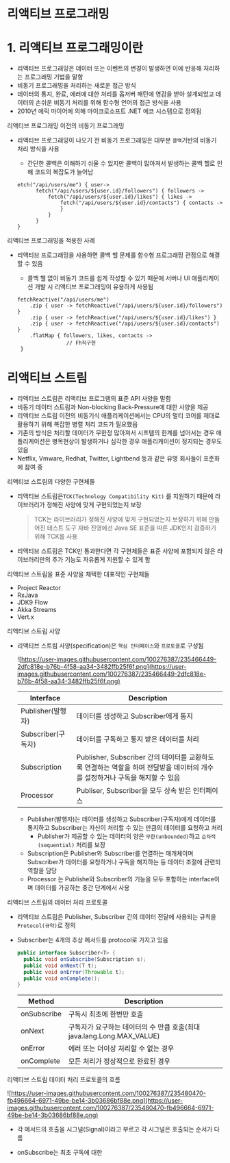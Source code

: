 # **리액티브 프로그래밍**

# **1. 리액티브 프로그래밍이란**

- 리액티브 프로그래밍은 데이터 또는 이벤트의 변경이 발생하면 이에 반응해 처리하는 프로그래밍 기법을 말함
- 비동기 프로그래밍을 처리하는 새로운 접근 방식
- 데이터의 통지, 완료, 에러에 대한 처리를 옵저버 패턴에 영감을 받아 설계되었고 데이터의 손쉬운 비동기 처리를 위해 함수형 언어의 접근 방식을 사용
- 2010년 에릭 마이어에 의해 마이크로소프트 .NET 에코 시스템으로 정의됨

리액티브 프로그래밍 이전의 비동기 프로그래밍

- 리액티브 프로그래밍이 나오기 전 비동기 프로그래밍은 대부분 `콜백`기반의 비동기 처리 방식을 사용

  - 간단한 콜백은 이해하기 쉬울 수 있지만 콜백이 많아져서 발생하는 콜백 헬로 인해 코드의 복잡도가 늘어남

  ```
  etch("/api/users/me") { user->
        fetch("/api/users/${user.id}/followers") { followers ->
            fetch("/api/users/${user.id}/likes") { likes ->
                fetch("/api/users/${user.id}/contacts") { contacts ->
                }
            }
        }
  }
  ```

리액티브 프로그래밍을 적용한 사례

- 리액티브 프로그래밍을 사용하면 콜백 헬 문제를 함수형 프로그래밍 관점으로 해결할 수 있음

  - 콜백 헬 없이 비동기 코드를 쉽게 작성할 수 있기 때문에 서버나 UI 애플리케이션 개발 시 리액티브 프로그래밍이 유용하게 사용됨

  ```
  fetchReactive("/api/users/me")
      .zip { user -> fetchReactive("/api/users/${user.id}/followers") }
      .zip { user -> fetchReactive("/api/users/${user.id}/likes") }
      .zip { user -> fetchReactive("/api/users/${user.id}/contacts") }
      .flatMap { followers, likes, contacts ->
                  // Fh직구현
   }
  ```

# **리액티브 스트림**

- 리액티브 스트림은 리액티브 프로그램의 표준 API 사양을 말함
- 비동기 데이터 스트림과 Non-blocking Back-Pressure에 대한 사양을 제공
- 리액티브 스트림 이전의 비동기식 애플리케이션에서는 CPU의 멀티 코어를 제대로 활용하기 위해 복잡한 병렬 처리 코드가 필요했음
- 기존의 방식은 처리할 데이터가 무한정 많아져서 시프템의 한계를 넘어서는 경우 애플리케이션은 병목현상이 발생하거나 심각한 경우 애플리케이션이 정지되는 경우도 있음
- Netflix, Vmware, Redhat, Twitter, Lightbend 등과 같은 유명 회사들이 표준화에 참여 중

리액티브 스트림의 다양한 구현체들

- 리액티브 스트림은`TCK(Technology Compatibility Kit)` 를 지원하기 때문에 라이브러리가 정해진 사양에 맞게 구현되었는지 보장

  > TCK는 라이브러리가 정해진 사양에 맞게 구현되었는지 보장하기 위해 만들어진 테스트 도구 자바 진영에선 Java SE 표준을 따른 JDK인지 검증하기 위해 TCK를 사용

- 리액티브 스트림은 TCK만 통과한다면 각 구현체들은 표준 사양에 포함되지 않은 라이브러리만의 추가 기능도 자유롭게 지원할 수 있게 함

리액티브 스트림을 표준 사양을 채택한 대표적인 구현체들

- Project Reactor
- RxJava
- JDK9 Flow
- Akka Streams
- Vert.x

리액티브 스트림 사양

- 리액티브 스트림 사양(specification)은 `핵심 인터페이스`와 `프로토콜`로 구성됨

  ![https://user-images.githubusercontent.com/100276387/235466449-2dfc818e-b76b-4f58-aa34-3482ffb25f6f.png](https://user-images.githubusercontent.com/100276387/235466449-2dfc818e-b76b-4f58-aa34-3482ffb25f6f.png)

  | Interface          | Description                                                  |
  | ------------------ | ------------------------------------------------------------ |
  | Publisher(발행자)  | 데이터를 생성하고 Subscriber에게 통지                        |
  | Subscriber(구독자) | 데이터를 구독하고 통지 받은 데이터를 처리                    |
  | Subscription       | Publisher, Subscriber 간의 데이터를 교환하도록 연결하는 역할을 하며 전달받을 데이터의 개수를 설정하거나 구독을 해지할 수 있음 |
  | Processor          | Publiser, Subscriber을 모두 상속 받은 인터페이스             |

  - Publisher(발행자)는 데이터를 생성하고 Subscriber(구독자)에게 데이터를 통지하고 Subscriber는 자신이 처리할 수 있는 만큼의 데이터를 요청하고 처리
    - Publisher가 제공할 수 있는 데이터의 양은 `무한(unbounded)`하고 `순차적(sequential)` 처리를 보장
  - Subscription은 Publisher와 Subscriber를 연결하는 매개체이며 Subscriber가 데이터를 요청하거나 구독을 해지하는 등 데이터 조절에 관련되 역할을 담당
  - Processor 는 Publishe와 Subscriber의 기능을 모두 포함하는 interface이며 데이터를 가공하는 중간 단계에서 사용



리액티브 스트림의 데이터 처리 프로토콜

- 리액티브 스트림은 Publisher, Subscriber 간의 데이터 전달에 사용되는 규칙을 `Protocol(규약)`로 정의

- Subscriber는 4개의 추상 메서드를 protocol로 가지고 있음

  ```java
  public interface Subscriber<T> {
  	public void onSubscribe(Subscription s);
    public void onNext(T t);
    public void onError(Throwable t);
    public void onComplete();
  }
  ```

  | Method      | Description                                                  |
  | ----------- | ------------------------------------------------------------ |
  | onSubscribe | 구독시 최초에 한번만 호출                                    |
  | onNext      | 구독자가 요구하는 데이터의 수 만큼 호출(최대 java.lang.Long.MAX_VALUE) |
  | onError     | 에러 또는 더이상 처리할 수 없는 경우                         |
  | onComplete  | 모든 처리가 정상적으로 완료된 경우                           |

리액티브 스트림 데이터 처리 프로토콜의 흐름

![https://user-images.githubusercontent.com/100276387/235480470-fb496664-6971-49be-be14-3b03686bf88e.png](https://user-images.githubusercontent.com/100276387/235480470-fb496664-6971-49be-be14-3b03686bf88e.png)

- 각 메서드의 호출을 시그널(Signal)이라고 부르고 각 시그널은 호출되는 순서가 다름

* onSubscribe는 최초 구독에 대한